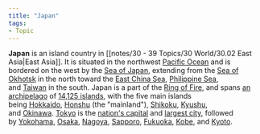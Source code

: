 ```yaml
---
title: "Japan"
tags:
- Topic
---
```


**Japan** is an island country in [[notes/30 - 39 Topics/30 World/30.02 East Asia|East Asia]]. It is situated in the northwest [Pacific Ocean](https://en.wikipedia.org/wiki/Pacific_Ocean "Pacific Ocean") and is bordered on the west by the [Sea of Japan](https://en.wikipedia.org/wiki/Sea_of_Japan "Sea of Japan"), extending from the [Sea of Okhotsk](https://en.wikipedia.org/wiki/Sea_of_Okhotsk "Sea of Okhotsk") in the north toward the [East China Sea](https://en.wikipedia.org/wiki/East_China_Sea "East China Sea"), [Philippine Sea](https://en.wikipedia.org/wiki/Philippine_Sea "Philippine Sea"), and [Taiwan](https://en.wikipedia.org/wiki/Taiwan "Taiwan") in the south. Japan is a part of the [Ring of Fire](https://en.wikipedia.org/wiki/Ring_of_Fire "Ring of Fire"), and spans [an archipelago](https://en.wikipedia.org/wiki/Japanese_archipelago "Japanese archipelago") of [14,125 islands](https://en.wikipedia.org/wiki/List_of_islands_of_Japan "List of islands of Japan"), with the five main islands being [Hokkaido](https://en.wikipedia.org/wiki/Hokkaido "Hokkaido"), [Honshu](https://en.wikipedia.org/wiki/Honshu "Honshu") (the "mainland"), [Shikoku](https://en.wikipedia.org/wiki/Shikoku "Shikoku"), [Kyushu](https://en.wikipedia.org/wiki/Kyushu "Kyushu"), and [Okinawa](https://en.wikipedia.org/wiki/Okinawa_Island "Okinawa Island"). [Tokyo](https://en.wikipedia.org/wiki/Tokyo "Tokyo") is the [nation's capital](https://en.wikipedia.org/wiki/Capital_of_Japan "Capital of Japan") and [largest city](https://en.wikipedia.org/wiki/Largest_cities_in_Japan_by_population_by_decade "Largest cities in Japan by population by decade"), followed by [Yokohama](https://en.wikipedia.org/wiki/Yokohama "Yokohama"), [Osaka](https://en.wikipedia.org/wiki/Osaka "Osaka"), [Nagoya](https://en.wikipedia.org/wiki/Nagoya "Nagoya"), [Sapporo](https://en.wikipedia.org/wiki/Sapporo "Sapporo"), [Fukuoka](https://en.wikipedia.org/wiki/Fukuoka "Fukuoka"), [Kobe](https://en.wikipedia.org/wiki/Kobe "Kobe"), and [Kyoto](https://en.wikipedia.org/wiki/Kyoto "Kyoto").
